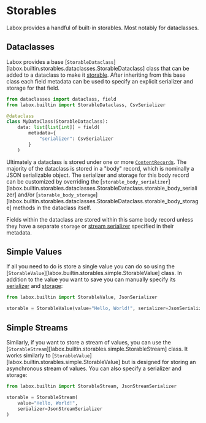 # Storables

Labox provides a handful of built-in storables. Most notably for dataclasses.

## Dataclasses

Labox provides a base
[`StorableDataclass`][labox.builtin.storables.dataclasses.StorableDataclass] class that
can be added to a dataclass to make it
[storable](../../usage/index.md#saving-storables). After inheriting from this base class
each field metadata can be used to specify an explicit serializer and storage for that
field.

```python
from dataclasses import dataclass, field
from labox.builtin import StorableDataclass, CsvSerializer

@dataclass
class MyDataClass(StorableDataclass):
    data: list[list[int]] = field(
        metadata={
            "serializer": CsvSerializer
        }
    )
```

Ultimately a dataclass is stored under one or more
[`ContentRecord`s](../../concepts/database.md#content-records). The majority of the
dataclass is stored in a "body" record, which is nominally a JSON serializable object.
The serializer and storage for this body record can be customized by overriding the
[`storable_body_serializer`][labox.builtin.storables.dataclasses.StorableDataclass.storable_body_serializer]
and/or
[`storable_body_storage`][labox.builtin.storables.dataclasses.StorableDataclass.storable_body_storage]
methods in the dataclass itself.

Fields within the dataclass are stored within this same body record unless they have a
separate `storage` or
[stream serializer](../../concepts/serializers.md#stream-serializers) specified in their
metadata.

## Simple Values

If all you need to do is store a single value you can do so using the
[`StorableValue`][labox.builtin.storables.simple.StorableValue] class. In addition to
the value you want to save you can manually specify its
[serializer](../../concepts/serializers.md) and [storage](../../concepts/storages.md):

```python
from labox.builtin import StorableValue, JsonSerializer

storable = StorableValue(value="Hello, World!", serializer=JsonSerializer)
```

## Simple Streams

Similarly, if you want to store a stream of values, you can use the
[`StorableStream`][labox.builtin.storables.simple.StorableStream] class. It works
similarly to [`StorableValue`][labox.builtin.storables.simple.StorableValue] but is
designed for storing an asynchronous stream of values. You can also specify a serializer
and storage:

```python
from labox.builtin import StorableStream, JsonStreamSerializer

storable = StorableStream(
    value="Hello, World!",
    serializer=JsonStreamSerializer
)
```
